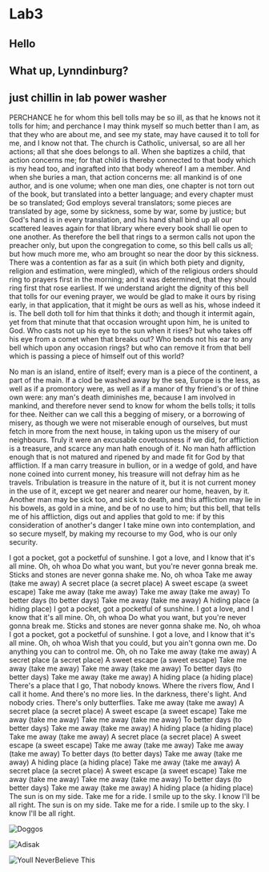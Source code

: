 # Lab3

## Hello

## What up, Lynndinburg?

## just chillin in lab power washer

PERCHANCE he for whom this bell tolls may be so ill, as that he knows not it tolls for him; and perchance I may think myself so much better than I am, as that they who are about me, and see my state, may have caused it to toll for me, and I know not that. The church is Catholic, universal, so are all her actions; all that she does belongs to all. When she baptizes a child, that action concerns me; for that child is thereby connected to that body which is my head too, and ingrafted into that body whereof I am a member. And when she buries a man, that action concerns me: all mankind is of one author, and is one volume; when one man dies, one chapter is not torn out of the book, but translated into a better language; and every chapter must be so translated; God employs several translators; some pieces are translated by age, some by sickness, some by war, some by justice; but God's hand is in every translation, and his hand shall bind up all our scattered leaves again for that library where every book shall lie open to one another. As therefore the bell that rings to a sermon calls not upon the preacher only, but upon the congregation to come, so this bell calls us all; but how much more me, who am brought so near the door by this sickness. There was a contention as far as a suit (in which both piety and dignity, religion and estimation, were mingled), which of the religious orders should ring to prayers first in the morning; and it was determined, that they should ring first that rose earliest. If we understand aright the dignity of this bell that tolls for our evening prayer, we would be glad to make it ours by rising early, in that application, that it might be ours as well as his, whose indeed it is. The bell doth toll for him that thinks it doth; and though it intermit again, yet from that minute that that occasion wrought upon him, he is united to God. Who casts not up his eye to the sun when it rises? but who takes off his eye from a comet when that breaks out? Who bends not his ear to any bell which upon any occasion rings? but who can remove it from that bell which is passing a piece of himself out of this world?

No man is an island, entire of itself; every man is a piece of the continent, a part of the main. If a clod be washed away by the sea, Europe is the less, as well as if a promontory were, as well as if a manor of thy friend's or of thine own were: any man's death diminishes me, because I am involved in mankind, and therefore never send to know for whom the bells tolls; it tolls for thee. Neither can we call this a begging of misery, or a borrowing of misery, as though we were not miserable enough of ourselves, but must fetch in more from the next house, in taking upon us the misery of our neighbours. Truly it were an excusable covetousness if we did, for affliction is a treasure, and scarce any man hath enough of it. No man hath affliction enough that is not matured and ripened by and made fit for God by that affliction. If a man carry treasure in bullion, or in a wedge of gold, and have none coined into current money, his treasure will not defray him as he travels. Tribulation is treasure in the nature of it, but it is not current money in the use of it, except we get nearer and nearer our home, heaven, by it. Another man may be sick too, and sick to death, and this affliction may lie in his bowels, as gold in a mine, and be of no use to him; but this bell, that tells me of his affliction, digs out and applies that gold to me: if by this consideration of another's danger I take mine own into contemplation, and so secure myself, by making my recourse to my God, who is our only security.

I got a pocket, got a pocketful of sunshine.
I got a love, and I know that it's all mine.
Oh, oh whoa
Do what you want, but you're never gonna break me.
Sticks and stones are never gonna shake me.
No, oh whoa
Take me away (take me away)
A secret place (a secret place)
A sweet escape (a sweet escape)
Take me away (take me away)
Take me away (take me away)
To better days (to better days)
Take me away (take me away)
A hiding place (a hiding place)
I got a pocket, got a pocketful of sunshine.
I got a love, and I know that it's all mine.
Oh, oh whoa
Do what you want, but you're never gonna break me.
Sticks and stones are never gonna shake me.
No, oh whoa
I got a pocket, got a pocketful of sunshine.
I got a love, and I know that it's all mine.
Oh, oh whoa
Wish that you could, but you ain't gonna own me.
Do anything you can to control me.
Oh, oh no
Take me away (take me away)
A secret place (a secret place)
A sweet escape (a sweet escape)
Take me away (take me away)
Take me away (take me away)
To better days (to better days)
Take me away (take me away)
A hiding place (a hiding place)
There's a place that I go,
That nobody knows.
Where the rivers flow,
And I call it home.
And there's no more lies.
In the darkness, there's light.
And nobody cries.
There's only butterflies.
Take me away (take me away)
A secret place (a secret place)
A sweet escape (a sweet escape)
Take me away (take me away)
Take me away (take me away)
To better days (to better days)
Take me away (take me away)
A hiding place (a hiding place)
Take me away (take me away)
A secret place (a secret place)
A sweet escape (a sweet escape)
Take me away (take me away)
Take me away (take me away)
To better days (to better days)
Take me away (take me away)
A hiding place (a hiding place)
Take me away (take me away)
A secret place (a secret place)
A sweet escape (a sweet escape)
Take me away (take me away)
Take me away (take me away)
To better days (to better days)
Take me away (take me away)
A hiding place (a hiding place)
The sun is on my side.
Take me for a ride.
I smile up to the sky.
I know I'll be all right.
The sun is on my side.
Take me for a ride.
I smile up to the sky.
I know I'll be all right.

![Doggos](https://cdn1-www.dogtime.com/assets/uploads/gallery/adorable-puppies-playing/adorable-puppies-playing-5.jpg)


![Adisak](http://www.cs.iastate.edu/files/styles/people_thumb/public/people/profilepictures/adisak.jpeg?itok=737ezDQJ)

![Youll NeverBelieve This](https://youtu.be/oHg5SJYRHA0)